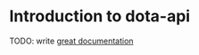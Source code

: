 # Introduction to dota-api

TODO: write [great documentation](http://jacobian.org/writing/great-documentation/what-to-write/)
